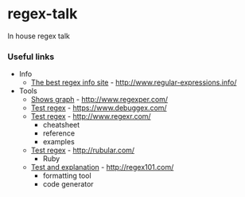 regex-talk
==========

In house regex talk

### Useful links
- Info
  - [The best regex info site](http://www.regular-expressions.info/) - http://www.regular-expressions.info/
- Tools
  - [Shows graph](http://www.regexper.com/) - http://www.regexper.com/
  - [Test regex](https://www.debuggex.com/) - https://www.debuggex.com/
  - [Test regex](http://www.regexr.com/) - http://www.regexr.com/
    - cheatsheet
    - reference
    - examples
  - [Test regex](http://rubular.com/) - http://rubular.com/
    - Ruby
  - [Test and explanation](http://regex101.com/) - http://regex101.com/
    - formatting tool
    - code generator
